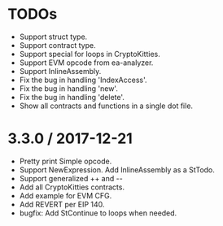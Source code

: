TODOs
==================
  * Support struct type.
  * Support contract type.
  * Support special for loops in CryptoKitties.
  * Support EVM opcode from ea-analyzer.
  * Support InlineAssembly.
  * Fix the bug in handling 'IndexAccess'.
  * Fix the bug in handling 'new'.
  * Fix the bug in handling 'delete'.
  * Show all contracts and functions in a single dot file.


3.3.0 / 2017-12-21
==================

 * Pretty print Simple opcode.
 * Support NewExpression. Add InlineAssembly as a StTodo.
 * Support generalized ++ and --
 * Add all CryptoKitties contracts.
 * Add example for EVM CFG.
 * Add REVERT per EIP 140.
 * bugfix: Add StContinue to loops when needed.
